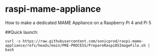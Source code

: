 # raspi-mame-appliance
How to make a dedicated MAME Appliance on a Raspberry Pi 4 and Pi 5

##Quick launch:

`curl -s https://raw.githubusercontent.com/sonicprod/raspi-mame-appliance/refs/heads/main/PRE-PROCESS/PrepareRaspiOSImageFile.sh | bash`
